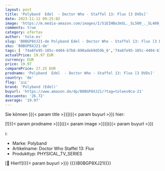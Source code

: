 ```yaml
---
layout: post
title: 'Polyband  Edel  - Doctor Who - Staffel 13: Flux [3 DVDs]'
date: 2023-11-12 09:25:02
image: 'https://m.media-amazon.com/images/I/51EIHBo3mSL._SL500_._SL400_.jpg'
comments: true
category: ofertas
author: 'tole.es'
slug: 'B0BGP8XJ21-de Polyband Edel - Doctor Who - Staffel 13: Flux [3 DVDs]'
sku: 'B0BGP8XJ21-de'
tags: [ '74a8fe95-105c-4404-b7b6-890adeb9d59b_0','74a8fe95-105c-4404-b7b6-890adeb9d59b_2201','74a8fe95-105c-4404-b7b6-890adeb9d59b_5401','Arborist Merchandising Root','Box-Sets','Custom Stores','DVD','DVD & Blu-ray','Doctor Who 60 Jahre Jubiläum: Angebote auf DVD und Blu-ray','Featured Categories','Komödie & Unterhaltung','Science Fiction','Self Service','Serien & TV-Produktionen','Shops','Special Features Stores','polyband (edel)','🇩🇪', ]
actualPrice: 19.97 EUR
currency: EUR
price: 19.97
comparePrice: 27.25 EUR
prodname: 'Polyband  Edel  - Doctor Who - Staffel 13: Flux [3 DVDs]'
country: 'de'
flag: '🇩🇪'
brand: 'Polyband (Edel)'
buyurl: 'https://www.amazon.de/dp/B0BGP8XJ21/?tag=tolees0ca-21'
descuento: '26.72'
average: '19.97'
---
```


Sie können [{{< param title >}}]({{< param buyurl >}}) hier:

[![{{< param prodname >}}]({{< param image >}})]({{< param buyurl >}})

ℹ️:

- Marke: Polyband
- Artikelname: Doctor Who Staffel 13: Flux
- Produkttyp: PHYSICAL_TV_SERIES

[🛒 Hier!!]({{< param buyurl >}})
{{<world>}}B0BGP8XJ21{{</world>}}
